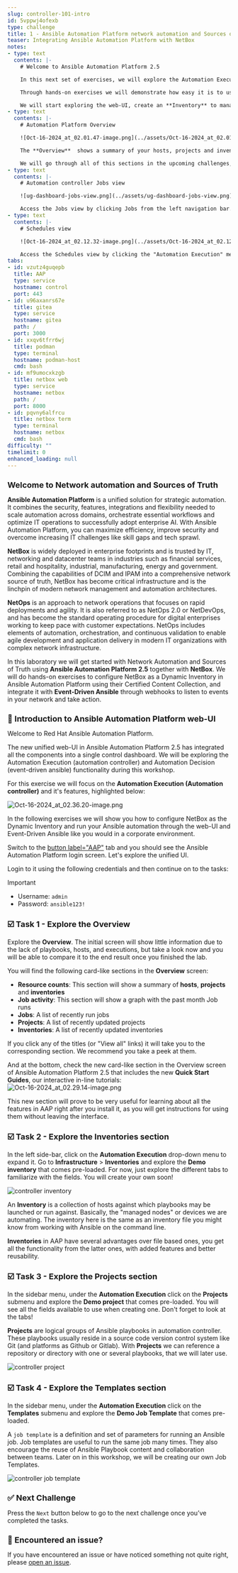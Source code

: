 ```yaml
---
slug: controller-101-intro
id: 5vppwj4ofexb
type: challenge
title: 1 - Ansible Automation Platform network automation and Sources of Truth
teaser: Integrating Ansible Automation Platform with NetBox
notes:
- type: text
  contents: |-
    # Welcome to Ansible Automation Platform 2.5

    In this next set of exercises, we will explore the Automation Execution (also known as Automation controller) web-based user interface (web-UI) of Ansible Automation Platform.

    Through hands-on exercises we will demonstrate how easy it is to use Ansible Automation Platform user interface, to later deep dive into Event-Driven Ansible.

    We will start exploring the web-UI, create an **Inventory** to manage our servers, import our playbooks into **Projects**, add **Job Templates** to run our playbooks and finally, create a **Workflow** linking a few of those playbooks through success or failure conditions, to create more complex environments.
- type: text
  contents: |-
    # Automation Platform Overview

    ![Oct-16-2024_at_02.01.47-image.png](../assets/Oct-16-2024_at_02.01.47-image.png)

    The **Overview**  shows a summary of your hosts, projects and inventories. Each of them are a link to the corresponding objects for easy access. Right below the resource counts, you will find a Job Activity graph with the executions and below that a card-like summary of the existing Jobs, Projects and Inventories.

    We will go through all of this sections in the upcoming challenges, while doing hands-on exercises.
- type: text
  contents: |-
    # Automation controller Jobs view

    ![ug-dashboard-jobs-view.png](../assets/ug-dashboard-jobs-view.png)

    Access the Jobs view by clicking Jobs from the left navigation bar. This view shows all the jobs that have ran, including projects, templates, management jobs, SCM updates, playbook runs, etc.
- type: text
  contents: |-
    # Schedules view

    ![Oct-16-2024_at_02.12.32-image.png](../assets/Oct-16-2024_at_02.12.32-image.png)

    Access the Schedules view by clicking the "Automation Execution" menu on the left sidebar, then the "Schedules" section. This view shows all the scheduled jobs that are currently configured and programmed to launch on a regular basis. They can be used to launch jobs against machines, synchronize with inventory sources, and import project content from a version control system.
tabs:
- id: vzutz4guqepb
  title: AAP
  type: service
  hostname: control
  port: 443
- id: u96axanrs67e
  title: gitea
  type: service
  hostname: gitea
  path: /
  port: 3000
- id: xxqv6tfrr6wj
  title: podman
  type: terminal
  hostname: podman-host
  cmd: bash
- id: mf9umocxkzgb
  title: netbox web
  type: service
  hostname: netbox
  path: /
  port: 8000
- id: pqvny6alfrcu
  title: netbox term
  type: terminal
  hostname: netbox
  cmd: bash
difficulty: ""
timelimit: 0
enhanced_loading: null
---
```

Welcome to Network automation and Sources of Truth
===

**Ansible Automation Platform** is a unified solution for strategic automation. It combines the security, features, integrations and flexibility needed to scale automation across domains, orchestrate essential workflows and optimize IT operations to successfully adopt enterprise AI. With Ansible Automation Platform, you can maximize efficiency, improve security and overcome increasing IT challenges like skill gaps and tech sprawl.

**NetBox** is widely deployed in enterprise footprints and is trusted by IT, networking and datacenter teams in industries such as financial services, retail and hospitality, industrial, manufacturing, energy and government. Combining the capabilities of DCIM and IPAM into a comprehensive network source of truth, NetBox has become critical infrastructure and is the linchpin of modern network management and automation architectures.

**NetOps** is an approach to network operations that focuses on rapid deployments and agility. It is also referred to as NetOps 2.0 or NetDevOps, and has become the standard operating procedure for digital enterprises working to keep pace with customer expectations. NetOps includes elements of automation, orchestration, and continuous validation to enable agile development and application delivery in modern IT organizations with complex network infrastructure.

In this laboratory we will get started with Network Automation and Sources of Truth using **Ansible Automation Platform 2.5** together with **NetBox**.  We will do hands-on exercises to configure NetBox as a Dynamic Inventory in Ansible Automation Platform using their Certified Content Collection, and integrate it with **Event-Driven Ansible** through webhooks to listen to events in your network and take action.


👋 Introduction to Ansible Automation Platform web-UI
===

Welcome to Red Hat Ansible Automation Platform.

The new unified web-UI in Ansible Automation Platform 2.5 has integrated all the components into a single control dashboard. We will be exploring the Automation Execution (automation controller) and Automation Decision (event-driven ansible) functionality during this workshop.

For this exercise we will focus on the **Automation Execution (Automation controller)** and it's features, highlighted below:

![Oct-16-2024_at_02.36.20-image.png](../assets/Oct-16-2024_at_02.36.20-image.png)

In the following exercises we will  show you how to configure NetBox as the Dynamic Inventory and run your Ansible automation through the web-UI and Event-Driven Ansible like you would in a corporate environment.

Switch to the  [button label="AAP"](tab-0) tab and you should see the Ansible Automation Platform login screen. Let's explore the unified UI.

Login to it using the following credentials and then continue on to the tasks:

> [!IMPORTANT]
> * Username: `admin`
> * Password: `ansible123!`

☑️ Task 1 - Explore the Overview
===

Explore the **Overview**.  The initial screen will show little information due to the lack of playbooks, hosts, and executions, but take a look now and you will be able to compare it to the end result once you finished the lab.

You will find the following card-like sections in the **Overview** screen:

* **Resource counts**: This section will show a summary of **hosts**, **projects** and **inventories**
* **Job activity**: This section will show a graph with the past month Job runs
* **Jobs**: A list of recently run jobs
* **Projects**: A list of recently updated projects
* **Inventories**: A list of recently updated inventories

If you click any of the titles (or "View all" links) it will take you to the corresponding section. We recommend you take a peek at them.

And at the bottom, check the new card-like section in the Overview screen of Ansible Automation Platform 2.5 that includes the new **Quick Start Guides**, our interactive in-line tutorials:
![Oct-16-2024_at_02.29.14-image.png](../assets/Oct-16-2024_at_02.29.14-image.png)

This new section will prove to be very useful for learning about all the features in AAP right after you install it, as you will get instructions for using them without leaving the interface.

☑️ Task 2 - Explore the Inventories section
===

In the left side-bar, click on the **Automation Execution** drop-down menu to expand it. Go to **Infrastructure** > **Inventories** and explore the **Demo inventory** that comes pre-loaded. For now, just explore the different tabs to familiarize with the fields. You will create your own soon!

![controller inventory](../assets/inventory_1.png)

An **Inventory** is a collection of hosts against which playbooks may be launched or run against. Basically, the "managed nodes" or devices we are automating. The inventory here is the same as an inventory file you might know from working with Ansible on the command line.

**Inventories** in AAP have several advantages over file based ones, you get all the functionality from the latter ones, with added features and better reusability.

☑️ Task 3 - Explore the Projects section
===

In the sidebar menu, under the **Automation Execution** click on the **Projects** submenu and explore the **Demo project** that comes pre-loaded. You will see all the fields available to use when creating one. Don't forget to look at the tabs!

**Projects** are logical groups of Ansible playbooks in automation controller. These playbooks usually reside in a source code version control system like Git (and platforms as Github or Gitlab). With **Projects** we can reference a repository or directory with one or several playbooks, that we will later use.

![controller project](../assets/projects_1.png)

☑️ Task 4 - Explore the Templates section
===

In the sidebar menu, under the **Automation Execution** click on the **Templates** submenu and explore the **Demo Job Template** that comes pre-loaded.

A `job template` is a definition and set of parameters for running an Ansible job. Job templates are useful
to run the same job many times. They also encourage the reuse of Ansible Playbook content and
collaboration between teams. Later on in this workshop, we will be creating our own Job Templates.

![controller job template](../assets/job_template_1.png)

✅ Next Challenge
===

Press the `Next` button below to go to the next challenge once you’ve completed the tasks.

🐛 Encountered an issue?
====

If you have encountered an issue or have noticed something not quite right, please [open an issue](https://github.com/ansible/instruqt/issues/new?labels=netops-aap25&title=Issue+with+netops-aap25&assignees=leogallego).

<style type="text/css" rel="stylesheet">
  .lightbox {
    display: none;
    position: fixed;
    justify-content: center;
    align-items: center;
    z-index: 999;
    top: 0;
    left: 0;
    right: 0;
    bottom: 0;
    padding: 1rem;
    background: rgba(0, 0, 0, 0.8);
    margin-left: auto;
    margin-right: auto;
    margin-top: auto;
    margin-bottom: auto;
  }
  .lightbox:target {
    display: flex;
  }
  .lightbox img {
    /* max-height: 100% */
    max-width: 60%;
    max-height: 60%;
  }
  img {
    display: block;
    margin-left: auto;
    margin-right: auto;
  }
  h1 {
    font-size: 18px;
  }
    h2 {
    font-size: 16px;
    font-weight: 600
  }
    h3 {
    font-size: 14px;
    font-weight: 600
  }
  p span {
    font-size: 14px;
  }
  ul li span {
    font-size: 14px
  }
</style>

